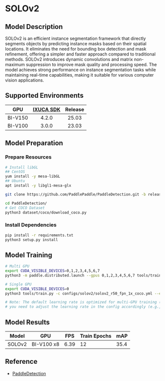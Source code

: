 # SOLOv2

## Model Description

SOLOv2 is an efficient instance segmentation framework that directly segments objects by predicting instance masks based
on their spatial locations. It eliminates the need for bounding box detection and mask refinement, offering a simpler
and faster approach compared to traditional methods. SOLOv2 introduces dynamic convolutions and matrix non-maximum
suppression to improve mask quality and processing speed. The model achieves strong performance on instance segmentation
tasks while maintaining real-time capabilities, making it suitable for various computer vision applications.

## Supported Environments

| GPU    | [IXUCA SDK](https://gitee.com/deep-spark/deepspark#%E5%A4%A9%E6%95%B0%E6%99%BA%E7%AE%97%E8%BD%AF%E4%BB%B6%E6%A0%88-ixuca) | Release |
| :----: | :----: | :----: |
| BI-V150 | 4.2.0     |  25.03  |
| BI-V100 | 3.0.0     |  23.03  |

## Model Preparation

### Prepare Resources

```bash
# Install libGL
## CentOS
yum install -y mesa-libGL
## Ubuntu
apt install -y libgl1-mesa-glx

git clone https://github.com/PaddlePaddle/PaddleDetection.git -b release2.6 --depth=1

cd PaddleDetection/
# Get COCO Dataset
python3 dataset/coco/download_coco.py
```

### Install Dependencies

```bash
pip install -r requirements.txt
python3 setup.py install
```

## Model Training

```bash
# Multi GPU
export CUDA_VISIBLE_DEVICES=0,1,2,3,4,5,6,7
python3 -m paddle.distributed.launch --gpus 0,1,2,3,4,5,6,7 tools/train.py -c configs/solov2/solov2_r50_fpn_1x_coco.yml --eval

# Single GPU
export CUDA_VISIBLE_DEVICES=0
python3 tools/train.py -c configs/solov2/solov2_r50_fpn_1x_coco.yml --eval

# Note: The default learning rate is optimized for multi-GPU training (8x GPU). If using single GPU training,
# you need to adjust the learning rate in the config accordingly (e.g., divide by 8).
```

## Model Results

| Model  | GPU        | FPS  | Train Epochs | mAP  |
|--------|------------|------|--------------|------|
| SOLOv2 | BI-V100 x8 | 6.39 | 12           | 35.4 |

## Reference

- [PaddleDetection](https://github.com/PaddlePaddle/PaddleDetection)